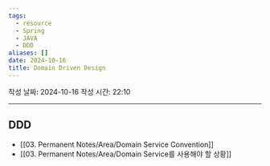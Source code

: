 ```yaml
---
tags:
  - resource
  - Spring
  - JAVA
  - DDD
aliases: []
date: 2024-10-16
title: Domain Driven Design
---
```


작성 날짜: 2024-10-16
작성 시간: 22:10


---

## DDD

- [[03. Permanent Notes/Area/Domain Service Convention]]
- [[03. Permanent Notes/Area/Domain Service를 사용해야 할 상황]]